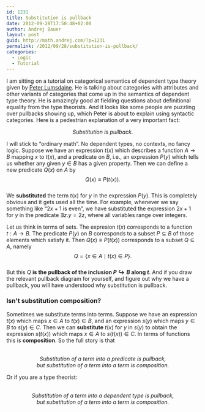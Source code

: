```yaml
---
id: 1231
title: Substitution is pullback
date: 2012-09-28T17:50:48+02:00
author: Andrej Bauer
layout: post
guid: http://math.andrej.com/?p=1231
permalink: /2012/09/28/substitution-is-pullback/
categories:
  - Logic
  - Tutorial
---
```

I am sitting on a tutorial on categorical semantics of dependent type theory given by [Peter Lumsdaine](http://mathstat.dal.ca/~p.l.lumsdaine/). He is talking about categories with attributes and other variants of categories that come up in the semantics of dependent type theory. He is amazingly good at fielding questions about definitional equality from the type theorists. And it looks like some people are puzzling over pullbacks showing up, which Peter is about to explain using syntactic categories. Here is a pedestrian explanation of a very important fact:

<center>
  <i>Substitution is pullback.</i>
</center>

<!--more-->

I will stick to “ordinary math”. No dependent types, no contexts, no fancy logic. Suppose we have an expression $t(x)$ which describes a function $A \to B$ mapping $x$ to $t(x)$, and a predicate on $B$, i.e., an expression $P(y)$ which tells us whether any given $y \in B$ has a given property. Then we can define a new predicate $Q(x)$ on $A$ by  
$$Q(x) \equiv P(t(x)).$$  
We **substituted** the term $t(x)$ for $y$ in the expression $P(y)$. This is completely obvious and it gets used all the time. For example, whenever we say something like “$2 x + 1$ is even”, we have substituted the expression $2 x + 1$ for $y$ in the predicate $\exists z . y = 2 z$, where all variables range over integers.

Let us think in terms of sets. The expresion $t(x)$ corresponds to a function $t : A \to B$. The predicate $P(y)$ on $B$ corresponds to a subset $P \subseteq B$ of those elements which satisfy it. Then $Q(x) \equiv P(t(x))$ corresponds to a subset $Q \subseteq A$, namely  
$$Q = \lbrace x \in A \mid t(x) \in P \rbrace.$$  
But this $Q$ **is the pullback of the inclusion $P \hookrightarrow B$ along $t$**. And if you draw the relevant pullback diagram for yourself, and figure out why we have a pullback, you will have understood why substitution is pullback.

### Isn't substitution composition?

Sometimes we substitute terms into terms. Suppose we have an expression $t(x)$ which maps $x \in A$ to $t(x) \in B$, and an expression $s(y)$ which maps $y \in B$ to $s(y) \in C$. Then we can **substitute** $t(x)$ for $y$ in $s(y)$ to obtain the expression $s(t(x))$ which maps $x \in A$ to $s(t(x)) \in C$. In terms of functions this is **composition**. So the full story is that  


<center>
  <br /> <i>Substitution of a term into a predicate is pullback,</br> but substitution of a term into a term is composition.</i><br />
</center>

  
Or if you are a type theorist:  


<center>
  <br /> <i>Substitution of a term into a dependent type is pullback,</br> but substitution of a term into a term is composition.</i><br />
</center>
